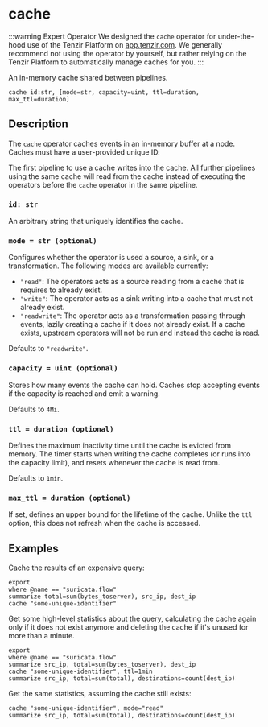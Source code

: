 # cache

:::warning
Expert Operator We designed the `cache` operator for under-the-hood
use of the Tenzir Platform on [app.tenzir.com](https://app.tenzir.com). We
generally recommend not using the operator by yourself, but rather relying on
the Tenzir Platform to automatically manage caches for you.
:::

An in-memory cache shared between pipelines.

```tql
cache id:str, [mode=str, capacity=uint, ttl=duration, max_ttl=duration]
```

## Description

The `cache` operator caches events in an in-memory buffer at a node. Caches must
have a user-provided unique ID.

The first pipeline to use a cache writes into the cache. All further pipelines
using the same cache will read from the cache instead of executing the operators
before the `cache` operator in the same pipeline.

### `id: str`

An arbitrary string that uniquely identifies the cache.

### `mode = str (optional)`

Configures whether the operator is used a source, a sink, or a transformation.
The following modes are available currently:

- `"read"`: The operators acts as a source reading from a cache that is requires
  to already exist.
- `"write"`: The operator acts as a sink writing into a cache that must not
  already exist.
- `"readwrite"`: The operator acts as a transformation passing through events,
  lazily creating a cache if it does not already exist. If a cache exists,
  upstream operators will not be run and instead the cache is read.

Defaults to `"readwrite"`.

### `capacity = uint (optional)`

Stores how many events the cache can hold. Caches stop accepting events if the
capacity is reached and emit a warning.

Defaults to `4Mi`.

### `ttl = duration (optional)`

Defines the maximum inactivity time until the cache is evicted from memory. The
timer starts when writing the cache completes (or runs into the capacity limit),
and resets whenever the cache is read from.

Defaults to `1min`.

### `max_ttl = duration (optional)`

If set, defines an upper bound for the lifetime of the cache. Unlike the `ttl`
option, this does not refresh when the cache is accessed.

## Examples

Cache the results of an expensive query:

```tql
export
where @name == "suricata.flow"
summarize total=sum(bytes_toserver), src_ip, dest_ip
cache "some-unique-identifier"
```

Get some high-level statistics about the query, calculating the cache again only
if it does not exist anymore and deleting the cache if it's unused for more than
a minute.

```tql
export
where @name == "suricata.flow"
summarize src_ip, total=sum(bytes_toserver), dest_ip
cache "some-unique-identifier", ttl=1min
summarize src_ip, total=sum(total), destinations=count(dest_ip)
```

Get the same statistics, assuming the cache still exists:

```tql
cache "some-unique-identifier", mode="read"
summarize src_ip, total=sum(total), destinations=count(dest_ip)
```
